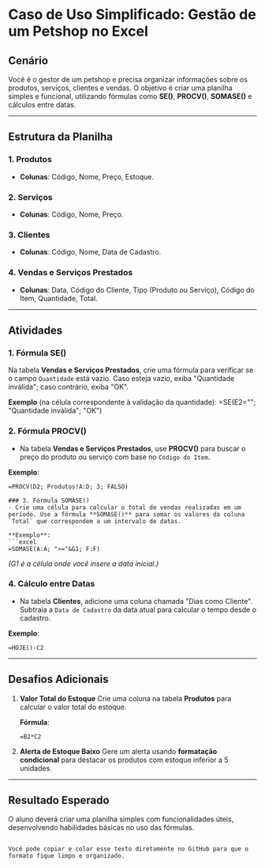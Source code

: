 # Caso de Uso Simplificado: Gestão de um Petshop no Excel

## Cenário
Você é o gestor de um petshop e precisa organizar informações sobre os produtos, serviços, clientes e vendas. O objetivo é criar uma planilha simples e funcional, utilizando fórmulas como **SE()**, **PROCV()**, **SOMASE()** e cálculos entre datas.

---

## Estrutura da Planilha

### 1. Produtos
- **Colunas**: Código, Nome, Preço, Estoque.

### 2. Serviços
- **Colunas**: Código, Nome, Preço.

### 3. Clientes
- **Colunas**: Código, Nome, Data de Cadastro.

### 4. Vendas e Serviços Prestados
- **Colunas**: Data, Código do Cliente, Tipo (Produto ou Serviço), Código do Item, Quantidade, Total.

---

## Atividades

### 1. Fórmula SE()
Na tabela **Vendas e Serviços Prestados**, crie uma fórmula para verificar se o campo `Quantidade` está vazio. Caso esteja vazio, exiba "Quantidade inválida"; caso contrário, exiba "OK".

**Exemplo** (na célula correspondente à validação da quantidade):
=SE(E2=""; "Quantidade inválida"; "OK")

### 2. Fórmula PROCV()
- Na tabela **Vendas e Serviços Prestados**, use **PROCV()** para buscar o preço do produto ou serviço com base no `Código do Item`.

**Exemplo**:
```excel
=PROCV(D2; Produtos!A:D; 3; FALSO)

### 3. Fórmula SOMASE()
- Crie uma célula para calcular o total de vendas realizadas em um período. Use a fórmula **SOMASE()** para somar os valores da coluna `Total` que correspondem a um intervalo de datas.

**Exemplo**:
```excel
=SOMASE(A:A; ">="&G1; F:F)
```
*(G1 é a célula onde você insere a data inicial.)*

### 4. Cálculo entre Datas
- Na tabela **Clientes**, adicione uma coluna chamada "Dias como Cliente". Subtraia a `Data de Cadastro` da data atual para calcular o tempo desde o cadastro.

**Exemplo**:
```excel
=HOJE()-C2
```

---

## Desafios Adicionais

1. **Valor Total do Estoque**
   Crie uma coluna na tabela **Produtos** para calcular o valor total do estoque.

   **Fórmula**:
   ```excel
   =B2*C2
   ```

2. **Alerta de Estoque Baixo**
   Gere um alerta usando **formatação condicional** para destacar os produtos com estoque inferior a 5 unidades.

---

## Resultado Esperado
O aluno deverá criar uma planilha simples com funcionalidades úteis, desenvolvendo habilidades básicas no uso das fórmulas.
```

Você pode copiar e colar esse texto diretamente no GitHub para que o formato fique limpo e organizado.
